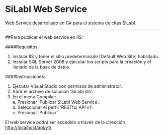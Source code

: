 SiLabI Web Service
==============

Web Service desarrollado en C# para el sistema de citas SiLabI.  
_ _ _

##Para publicar el web service en IIS:  

####Requisitos:  

1. Instalar IIS y tener el sitio predeterminado [Default Web Site] habilitado.  
2. Instalar SQL Server 2008 y ejecutar los scripts para la creación y el llenado de la base de datos.  

####Instrucciones:

1. Ejecutar Visual Studio con permisos de administrator.  
2. Abrir el archivo de solución 'SiLabI.sln'.  
3. En el menu Compilar:  
  a. Presionar 'Publicar SiLabI Web Service'.  
  b. Seleccionar el perfil 'RESTful API v1'.  
  c. Presionar 'Publicar'.  

El web service podrá ser accedido a través de la dirección [http://localhost/api/v1/](http://localhost/api/v1/)